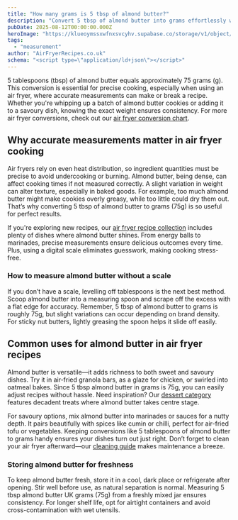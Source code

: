 ```yaml
---
title: "How many grams is 5 tbsp of almond butter?"
description: "Convert 5 tbsp of almond butter into grams effortlessly with our simple guide. Perfect for air fryer recipes and precise baking measurements."
pubDate: 2025-08-12T00:00:00.000Z
heroImage: "https://klueoymssxwfnxsvcyhv.supabase.co/storage/v1/object/public/md/how-many-grams-is-5-tbsp-of-almond-butter-78f3de62.webp"
tags:
  - "measurement"
author: "AirFryerRecipes.co.uk"
schema: "<script type=\"application/ld+json\"></script>"
---
```


<p>5 tablespoons (tbsp) of almond butter equals approximately 75 grams (g). This conversion is essential for precise cooking, especially when using an air fryer, where accurate measurements can make or break a recipe. Whether you're whipping up a batch of almond butter cookies or adding it to a savoury dish, knowing the exact weight ensures consistency. For more air fryer conversions, check out our <a href=https://www.airfryerrecipe.co.uk/air-fryer-conversion-chart>air fryer conversion chart</a>.</p>  

<h2>Why accurate measurements matter in air fryer cooking</h2>  
<p>Air fryers rely on even heat distribution, so ingredient quantities must be precise to avoid undercooking or burning. Almond butter, being dense, can affect cooking times if not measured correctly. A slight variation in weight can alter texture, especially in baked goods. For example, too much almond butter might make cookies overly greasy, while too little could dry them out. That’s why converting 5 tbsp of almond butter to grams (75g) is so useful for perfect results.</p>  

<p>If you're exploring new recipes, our <a href=https://www.airfryerrecipe.co.uk/recipes>air fryer recipe collection</a> includes plenty of dishes where almond butter shines. From energy balls to marinades, precise measurements ensure delicious outcomes every time. Plus, using a digital scale eliminates guesswork, making cooking stress-free.</p>  

<h3>How to measure almond butter without a scale</h3>  
<p>If you don’t have a scale, levelling off tablespoons is the next best method. Scoop almond butter into a measuring spoon and scrape off the excess with a flat edge for accuracy. Remember, 5 tbsp of almond butter to grams is roughly 75g, but slight variations can occur depending on brand density. For sticky nut butters, lightly greasing the spoon helps it slide off easily.</p>  

<h2>Common uses for almond butter in air fryer recipes</h2>  
<p>Almond butter is versatile—it adds richness to both sweet and savoury dishes. Try it in air-fried granola bars, as a glaze for chicken, or swirled into oatmeal bakes. Since 5 tbsp almond butter in grams is 75g, you can easily adjust recipes without hassle. Need inspiration? Our <a href=https://www.airfryerrecipe.co.uk/recipe-category/dessert>dessert category</a> features decadent treats where almond butter takes centre stage.</p>  

<p>For savoury options, mix almond butter into marinades or sauces for a nutty depth. It pairs beautifully with spices like cumin or chilli, perfect for air-fried tofu or vegetables. Keeping conversions like 5 tablespoons of almond butter to grams handy ensures your dishes turn out just right. Don’t forget to clean your air fryer afterward—our <a href=https://www.airfryerrecipe.co.uk/air-fryer-cleaner>cleaning guide</a> makes maintenance a breeze.</p>  

<h3>Storing almond butter for freshness</h3>  
<p>To keep almond butter fresh, store it in a cool, dark place or refrigerate after opening. Stir well before use, as natural separation is normal. Measuring 5 tbsp almond butter UK grams (75g) from a freshly mixed jar ensures consistency. For longer shelf life, opt for airtight containers and avoid cross-contamination with wet utensils.</p>
